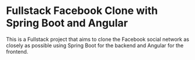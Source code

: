 # Fullstack Facebook Clone with Spring Boot and Angular

This is a Fullstack project that aims to clone the Facebook social network as closely as possible using Spring Boot for the backend and Angular for the frontend.
